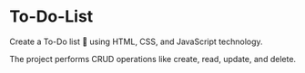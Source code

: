 # To-Do-List

Create a To-Do list 📃 using HTML, CSS, and JavaScript technology. 

The project performs CRUD operations like create, read, update, and delete.

